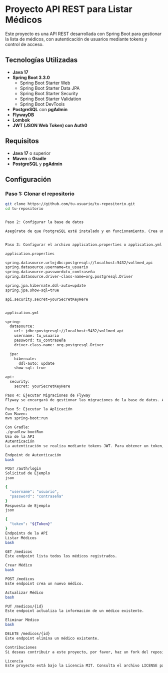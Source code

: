 # Proyecto API REST para Listar Médicos

Este proyecto es una API REST desarrollada con Spring Boot para gestionar la lista de médicos, con autenticación de usuarios mediante tokens y control de acceso.

## Tecnologías Utilizadas

- **Java 17**
- **Spring Boot 3.3.0**
  - Spring Boot Starter Web
  - Spring Boot Starter Data JPA
  - Spring Boot Starter Security
  - Spring Boot Starter Validation
  - Spring Boot DevTools
- **PostgreSQL** con **pgAdmin**
- **FlywayDB**
- **Lombok**
- **JWT (JSON Web Token) con Auth0**

## Requisitos

- **Java 17** o superior
- **Maven** o **Gradle**
- **PostgreSQL** y **pgAdmin**

## Configuración

### Paso 1: Clonar el repositorio

```bash
git clone https://github.com/tu-usuario/tu-repositorio.git
cd tu-repositorio


Paso 2: Configurar la base de datos

Asegúrate de que PostgreSQL esté instalado y en funcionamiento. Crea una base de datos llamada vollmed_api.


Paso 3: Configurar el archivo application.properties o application.yml

application.properties

spring.datasource.url=jdbc:postgresql://localhost:5432/vollmed_api
spring.datasource.username=tu_usuario
spring.datasource.password=tu_contraseña
spring.datasource.driver-class-name=org.postgresql.Driver

spring.jpa.hibernate.ddl-auto=update
spring.jpa.show-sql=true

api.security.secret=yourSecretKeyHere


application.yml

spring:
  datasource:
    url: jdbc:postgresql://localhost:5432/vollmed_api
    username: tu_usuario
    password: tu_contraseña
    driver-class-name: org.postgresql.Driver

  jpa:
    hibernate:
      ddl-auto: update
    show-sql: true

api:
  security:
    secret: yourSecretKeyHere

Paso 4: Ejecutar Migraciones de Flyway
Flyway se encargará de gestionar las migraciones de la base de datos. Asegúrate de que las migraciones estén correctamente configuradas en el directorio src/main/resources/db/migration.

Paso 5: Ejecutar la Aplicación
Con Maven:
mvn spring-boot:run

Con Gradle:
./gradlew bootRun
Uso de la API
Autenticación
La autenticación se realiza mediante tokens JWT. Para obtener un token, realiza una solicitud de autenticación enviando las credenciales del usuario.

Endpoint de Autenticación
bash

POST /auth/login
Solicitud de Ejemplo
json

{
  "username": "usuario",
  "password": "contraseña"
}
Respuesta de Ejemplo
json

{
  "token": "${Token}"
}
Endpoints de la API
Listar Médicos
bash

GET /medicos
Este endpoint lista todos los médicos registrados.

Crear Médico
bash

POST /medicos
Este endpoint crea un nuevo médico.

Actualizar Médico
bash

PUT /medicos/{id}
Este endpoint actualiza la información de un médico existente.

Eliminar Médico
bash

DELETE /medicos/{id}
Este endpoint elimina un médico existente.

Contribuciones
Si deseas contribuir a este proyecto, por favor, haz un fork del repositorio y envía un pull request con tus cambios.

Licencia
Este proyecto está bajo la Licencia MIT. Consulta el archivo LICENSE para más detalles.


